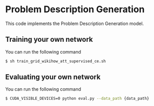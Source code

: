 # Problem Description Generation

This code implements the Problem Description Generation model.

Training your own network
------------------

You can run the following command

```bash
$ sh train_grid_wikihow_att_supervised_ce.sh
```

Evaluating your own network
------------------

You can run the following command

```bash
$ CUDA_VISIBLE_DEVICES=0 python eval.py --data_path {data_path}
```

